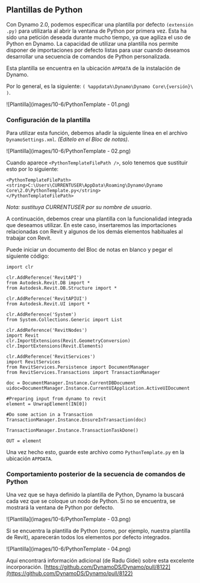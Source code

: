 

## Plantillas de Python

Con Dynamo 2.0, podemos especificar una plantilla por defecto ```(extensión .py)``` para utilizarla al abrir la ventana de Python por primera vez. Esta ha sido una petición deseada durante mucho tiempo, ya que agiliza el uso de Python en Dynamo. La capacidad de utilizar una plantilla nos permite disponer de importaciones por defecto listas para usar cuando deseamos desarrollar una secuencia de comandos de Python personalizada.

Esta plantilla se encuentra en la ubicación ```APPDATA``` de la instalación de Dynamo.

Por lo general, es la siguiente: ```( %appdata%\Dynamo\Dynamo Core\{versión}\ )```.

![Plantilla](images/10-6/PythonTemplate - 01.png)

### Configuración de la plantilla

Para utilizar esta función, debemos añadir la siguiente línea en el archivo ```DynamoSettings.xml```. *(Edítelo en el Bloc de notas)*.

![Plantilla](images/10-6/PythonTemplate - 02.png)

Cuando aparece ```<PythonTemplateFilePath />```, solo tenemos que sustituir esto por lo siguiente:

```
<PythonTemplateFilePath>
<string>C:\Users\CURRENTUSER\AppData\Roaming\Dynamo\Dynamo Core\2.0\PythonTemplate.py</string>
</PythonTemplateFilePath>
```

*Nota: sustituya CURRENTUSER por su nombre de usuario*.

A continuación, debemos crear una plantilla con la funcionalidad integrada que deseamos utilizar. En este caso, insertaremos las importaciones relacionadas con Revit y algunos de los demás elementos habituales al trabajar con Revit.

Puede iniciar un documento del Bloc de notas en blanco y pegar el siguiente código:

```
import clr

clr.AddReference('RevitAPI')
from Autodesk.Revit.DB import *
from Autodesk.Revit.DB.Structure import *

clr.AddReference('RevitAPIUI')
from Autodesk.Revit.UI import *

clr.AddReference('System')
from System.Collections.Generic import List

clr.AddReference('RevitNodes')
import Revit
clr.ImportExtensions(Revit.GeometryConversion)
clr.ImportExtensions(Revit.Elements)

clr.AddReference('RevitServices')
import RevitServices
from RevitServices.Persistence import DocumentManager
from RevitServices.Transactions import TransactionManager

doc = DocumentManager.Instance.CurrentDBDocument
uidoc=DocumentManager.Instance.CurrentUIApplication.ActiveUIDocument

#Preparing input from dynamo to revit
element = UnwrapElement(IN[0])

#Do some action in a Transaction
TransactionManager.Instance.EnsureInTransaction(doc)

TransactionManager.Instance.TransactionTaskDone()

OUT = element
```

Una vez hecho esto, guarde este archivo como ```PythonTemplate.py``` en la ubicación ```APPDATA```.

### Comportamiento posterior de la secuencia de comandos de Python

Una vez que se haya definido la plantilla de Python, Dynamo la buscará cada vez que se coloque un nodo de Python. Si no se encuentra, se mostrará la ventana de Python por defecto.

![Plantilla](images/10-6/PythonTemplate - 03.png)

Si se encuentra la plantilla de Python (como, por ejemplo, nuestra plantilla de Revit), aparecerán todos los elementos por defecto integrados.

![Plantilla](images/10-6/PythonTemplate - 04.png)

Aquí encontrará información adicional (de Radu Gidei) sobre esta excelente incorporación. [https://github.com/DynamoDS/Dynamo/pull/8122](https://github.com/DynamoDS/Dynamo/pull/8122)

